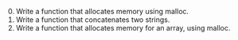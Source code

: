 0. Write a function that allocates memory using malloc.
1. Write a function that concatenates two strings.
2. Write a function that allocates memory for an array, using malloc.
